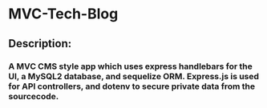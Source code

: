 # MVC-Tech-Blog
## Description:
### A MVC CMS style app which uses express handlebars for the UI, a MySQL2 database, and sequelize ORM. Express.js is used for API controllers, and dotenv to secure private data from the sourcecode. 

